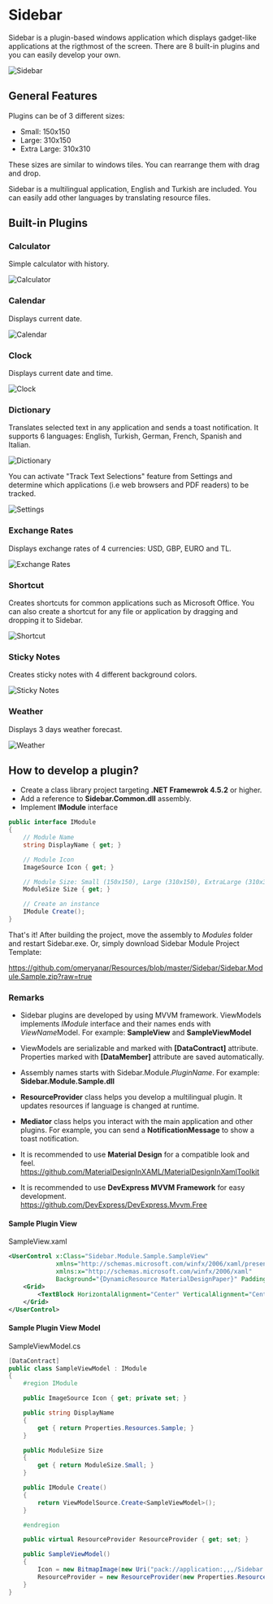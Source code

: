 # Sidebar

Sidebar is a plugin-based windows application which displays gadget-like applications at the rigthmost of the screen. There are 8 built-in plugins and you can easily develop your own.

![Sidebar](https://github.com/omeryanar/Resources/blob/master/Sidebar/Sidebar.png?raw=true)

## General Features

Plugins can be of 3 different sizes:

* Small: 150x150
* Large: 310x150
* Extra Large: 310x310

These sizes are similar to windows tiles. You can rearrange them with drag and drop.

Sidebar is a multilingual application, English and Turkish are included. You can easily add other languages by translating resource files.

## Built-in Plugins

### Calculator
Simple calculator with history.

![Calculator](https://github.com/omeryanar/Resources/blob/master/Sidebar/Plugins/Calculator/Calculator.png?raw=true)

### Calendar
Displays current date.

![Calendar](https://github.com/omeryanar/Resources/blob/master/Sidebar/Plugins/Calendar/Calendar.png?raw=true)

### Clock
Displays current date and time.

![Clock](https://github.com/omeryanar/Resources/blob/master/Sidebar/Plugins/Clock/Clock.png?raw=true)

### Dictionary
Translates selected text in any application and sends a toast notification. It supports 6 languages: English, Turkish, German, French, Spanish and Italian.

![Dictionary](https://github.com/omeryanar/Resources/blob/master/Sidebar/Plugins/Dictionary/Dictionary.png?raw=true)

You can activate "Track Text Selections" feature from Settings and determine which applications (i.e web browsers and PDF readers) to be tracked.

![Settings](https://github.com/omeryanar/Resources/blob/master/Sidebar/Plugins/Dictionary/Settings.png?raw=true)

### Exchange Rates
Displays exchange rates of 4 currencies: USD, GBP, EURO and TL.

![Exchange Rates](https://github.com/omeryanar/Resources/blob/master/Sidebar/Plugins/ExchangeRates/ExchangeRates.png?raw=true)

### Shortcut
Creates shortcuts for common applications such as Microsoft Office. You can also create a shortcut for any file or application by dragging and dropping it to Sidebar.

![Shortcut](https://github.com/omeryanar/Resources/blob/master/Sidebar/Plugins/Shortcut/Shortcut.png?raw=true)

### Sticky Notes
Creates sticky notes with 4 different background colors.

![Sticky Notes](https://github.com/omeryanar/Resources/blob/master/Sidebar/Plugins/StickyNotes/StickyNotes.png?raw=true)

### Weather
Displays 3 days weather forecast.

![Weather](https://github.com/omeryanar/Resources/blob/master/Sidebar/Plugins/Weather/Weather.png?raw=true)

## How to develop a plugin?

* Create a class library project targeting **.NET Framewrok 4.5.2** or higher.
* Add a reference to **Sidebar.Common.dll** assembly.
* Implement **IModule** interface

```csharp
public interface IModule
{
    // Module Name
    string DisplayName { get; }

    // Module Icon
    ImageSource Icon { get; }

    // Module Size: Small (150x150), Large (310x150), ExtraLarge (310x310)
    ModuleSize Size { get; }

    // Create an instance
    IModule Create();
}
```

That's it! After building the project, move the assembly to *Modules* folder and restart Sidebar.exe.
Or, simply download Sidebar Module Project Template:

https://github.com/omeryanar/Resources/blob/master/Sidebar/Sidebar.Module.Sample.zip?raw=true

### Remarks

* Sidebar plugins are developed by using MVVM framework. ViewModels implements *IModule* interface and their names ends with *ViewName*Model. For example: **SampleView** and **SampleViewModel**

* ViewModels are serializable and marked with **[DataContract]** attribute. Properties marked with **[DataMember]** attribute are saved automatically.

* Assembly names starts with Sidebar.Module.*PluginName*. For example: **Sidebar.Module.Sample.dll**

* **ResourceProvider** class helps you develop a multilingual plugin. It updates resources if language is changed at runtime.

* **Mediator** class helps you interact with the main application and other plugins. For example, you can send a **NotificationMessage** to show a toast notification.

* It is recommended to use **Material Design** for a compatible look and feel.
https://github.com/MaterialDesignInXAML/MaterialDesignInXamlToolkit

* It is recommended to use **DevExpress MVVM Framework** for easy development.  
https://github.com/DevExpress/DevExpress.Mvvm.Free

#### Sample Plugin View

SampleView.xaml

```XML
<UserControl x:Class="Sidebar.Module.Sample.SampleView"
             xmlns="http://schemas.microsoft.com/winfx/2006/xaml/presentation"
             xmlns:x="http://schemas.microsoft.com/winfx/2006/xaml"
             Background="{DynamicResource MaterialDesignPaper}" Padding="10">
    <Grid>
        <TextBlock HorizontalAlignment="Center" VerticalAlignment="Center" FontSize="20" Text="{Binding ResourceProvider.Data.Sample}" />
    </Grid>
</UserControl>
```

#### Sample Plugin View Model

SampleViewModel.cs

```csharp
[DataContract]
public class SampleViewModel : IModule
{
    #region IModule

    public ImageSource Icon { get; private set; }

    public string DisplayName
    {
        get { return Properties.Resources.Sample; }
    }

    public ModuleSize Size
    {
        get { return ModuleSize.Small; }
    }

    public IModule Create()
    {
        return ViewModelSource.Create<SampleViewModel>();
    }

    #endregion

    public virtual ResourceProvider ResourceProvider { get; set; }

    public SampleViewModel()
    {
        Icon = new BitmapImage(new Uri("pack://application:,,,/Sidebar.Module.Sample;component/Assets/Sample.png"));
        ResourceProvider = new ResourceProvider(new Properties.Resources());
    }
}
```
